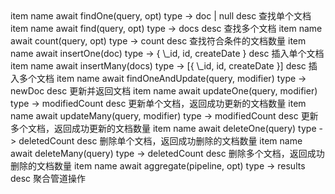 <api jade>
   item
      name await findOne(query, opt)
      type -> doc | null
      desc 查找单个文档
   item
      name await find(query, opt)
      type -> docs
      desc 查找多个文档
   item
      name await count(query, opt)
      type -> count
      desc 查找符合条件的文档数量
   item
      name await insertOne(doc)
      type -> { \_id, id, createDate }
      desc 插入单个文档
   item
      name await insertMany(docs)
      type -> [{ \_id, id, createDate }]
      desc 插入多个文档
   item
      name await findOneAndUpdate(query, modifier)
      type -> newDoc
      desc 更新并返回文档
   item
      name await updateOne(query, modifier)
      type -> modifiedCount
      desc 更新单个文档，返回成功更新的文档数量
   item
      name await updateMany(query, modifier)
      type -> modifiedCount
      desc 更新多个文档，返回成功更新的文档数量
   item
      name await deleteOne(query)
      type -> deletedCount
      desc 删除单个文档，返回成功删除的文档数量
   item
      name await deleteMany(query)
      type -> deletedCount
      desc 删除多个文档，返回成功删除的文档数量
   item
      name await aggregate(pipeline, opt)
      type -> results
      desc 聚合管道操作
</api>
